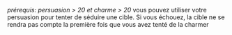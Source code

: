 *prérequis: persuasion > 20 et charme > 20*
vous pouvez utiliser votre persuasion pour tenter de séduire une cible. Si vous échouez, la cible ne se rendra pas compte la première fois que vous avez tenté de la charmer